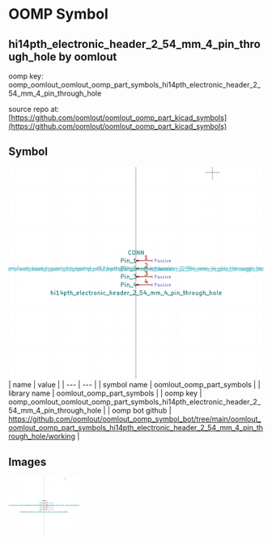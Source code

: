 # OOMP Symbol  
## hi14pth_electronic_header_2_54_mm_4_pin_through_hole  by oomlout  
  
oomp key: oomp_oomlout_oomlout_oomp_part_symbols_hi14pth_electronic_header_2_54_mm_4_pin_through_hole  
  
source repo at: [https://github.com/oomlout/oomlout_oomp_part_kicad_symbols](https://github.com/oomlout/oomlout_oomp_part_kicad_symbols)  
## Symbol  
  
[![working.png](working_600.png)](working.png)  
| name | value | 
| --- | --- | 
| symbol name | oomlout_oomp_part_symbols | 
| library name | oomlout_oomp_part_symbols | 
| oomp key | oomp_oomlout_oomlout_oomp_part_symbols_hi14pth_electronic_header_2_54_mm_4_pin_through_hole | 
| oomp bot github | https://github.com/oomlout/oomlout_oomp_symbol_bot/tree/main/oomlout_oomlout_oomp_part_symbols_hi14pth_electronic_header_2_54_mm_4_pin_through_hole/working | 
## Images  
  
[![working.png](working_140.png)](working.png)  
